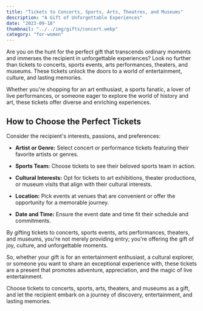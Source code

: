 ```yaml
---
title: "Tickets to Concerts, Sports, Arts, Theatres, and Museums"
description: "A Gift of Unforgettable Experiences"
date: "2023-09-18"
thumbnail: "../../img/gifts/concert.webp"
category: "for-women"
---
```

Are you on the hunt for the perfect gift that transcends ordinary moments and immerses the recipient in unforgettable experiences? Look no further than tickets to concerts, sports events, arts performances, theaters, and museums. These tickets unlock the doors to a world of entertainment, culture, and lasting memories.

Whether you're shopping for an art enthusiast, a sports fanatic, a lover of live performances, or someone eager to explore the world of history and art, these tickets offer diverse and enriching experiences.

## How to Choose the Perfect Tickets

Consider the recipient's interests, passions, and preferences:

- **Artist or Genre:** Select concert or performance tickets featuring their favorite artists or genres.

- **Sports Team:** Choose tickets to see their beloved sports team in action.

- **Cultural Interests:** Opt for tickets to art exhibitions, theater productions, or museum visits that align with their cultural interests.

- **Location:** Pick events at venues that are convenient or offer the opportunity for a memorable journey.

- **Date and Time:** Ensure the event date and time fit their schedule and commitments.

By gifting tickets to concerts, sports events, arts performances, theaters, and museums, you're not merely providing entry; you're offering the gift of joy, culture, and unforgettable moments.

So, whether your gift is for an entertainment enthusiast, a cultural explorer, or someone you want to share an exceptional experience with, these tickets are a present that promotes adventure, appreciation, and the magic of live entertainment.

Choose tickets to concerts, sports, arts, theaters, and museums as a gift, and let the recipient embark on a journey of discovery, entertainment, and lasting memories.
